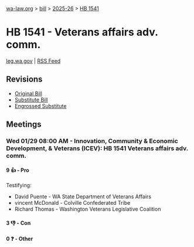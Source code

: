 [wa-law.org](/) > [bill](/bill/) > [2025-26](/bill/2025-26/) > [HB 1541](/bill/2025-26/hb/1541/)

# HB 1541 - Veterans affairs adv. comm.
[leg.wa.gov](https://app.leg.wa.gov/billsummary?BillNumber=1541&Year=2025&Initiative=false) | [RSS Feed](./rss.xml)

## Revisions
* [Original Bill](1/)
* [Substitute Bill](S/)
* [Engrossed Substitute](S.E/)

## Meetings
### Wed 01/29 08:00 AM - Innovation, Community & Economic Development, & Veterans (ICEV): HB 1541 Veterans affairs adv. comm.
#### 9 👍 - Pro
Testifying:
* David Puente - WA State Department of Veterans Affairs
* vincent McDonald - Colville Confederated Tribe
* Richard Thomas - Washington Veterans Legislative Coalition

#### 3 👎 - Con

#### 0 ❓ - Other
